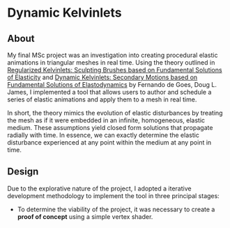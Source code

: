 <h1>Dynamic Kelvinlets</h1>

## About

My final MSc project was an investigation into creating procedural elastic animations in triangular meshes in real time. Using the theory outlined in <a href="https://graphics.pixar.com/library/Kelvinlets/paper.pdf">Regularized Kelvinlets: Sculpting Brushes based on Fundamental Solutions of Elasticity</a> and <a href="https://graphics.pixar.com/library/DynaKelvinlets/paper.pdf">Dynamic Kelvinlets: Secondary Motions based on Fundamental Solutions of Elastodynamics</a> by Fernando de Goes, Doug L. James, I implemented a tool that allows users to author and schedule a series of elastic animations and apply them to a mesh in real time.

In short, the theory mimics the evolution of elastic disturbances by treating the mesh as if it were embedded in an infinite, homogeneous, elastic medium. These assumptions yield closed form solutions that propagate radially with time. In essence, we can exactly determine the elastic disturbance experienced at any point within the medium at any point in time.

## Design

Due to the explorative nature of the project, I adopted a iterative development methodology to implement the tool in three principal stages:
* To determine the viability of the project, it was necessary to create a **proof of concept** using a simple vertex shader.
